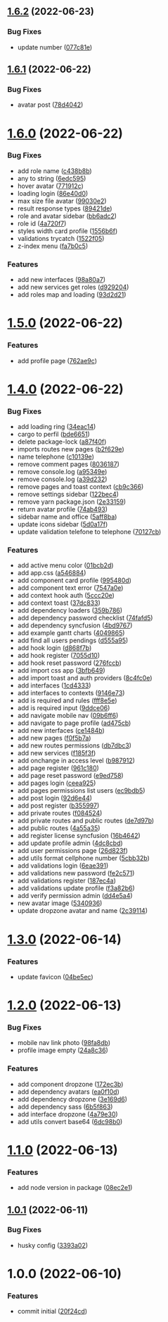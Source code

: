 ## [1.6.2](https://github.com/iksolution/origem-ppm-ui/compare/v1.6.1...v1.6.2) (2022-06-23)


### Bug Fixes

* update number ([077c81e](https://github.com/iksolution/origem-ppm-ui/commit/077c81e838bad97f7db5bef1a2a6d78634863547))

## [1.6.1](https://github.com/iksolution/origem-ppm-ui/compare/v1.6.0...v1.6.1) (2022-06-22)


### Bug Fixes

* avatar post ([78d4042](https://github.com/iksolution/origem-ppm-ui/commit/78d40424280de6de726f01353faeb1080e4f14fe))

# [1.6.0](https://github.com/iksolution/origem-ppm-ui/compare/v1.5.0...v1.6.0) (2022-06-22)


### Bug Fixes

* add role name ([c438b8b](https://github.com/iksolution/origem-ppm-ui/commit/c438b8b257ec2deb51d09086f3ebe15b35ab6ae9))
* any to string ([6edc595](https://github.com/iksolution/origem-ppm-ui/commit/6edc5957a2af273804b01655e3de1be089093a49))
* hover avatar ([771912c](https://github.com/iksolution/origem-ppm-ui/commit/771912c6fd403dda84a25d57b1355cb6383972ce))
* loading login ([86e40d0](https://github.com/iksolution/origem-ppm-ui/commit/86e40d0972e3d8de51c3b7f2f8b148a0125353b1))
* max size file avatar ([99030e2](https://github.com/iksolution/origem-ppm-ui/commit/99030e278a6f41ef4860d30f8291ad28cef0545f))
* result response types ([89421de](https://github.com/iksolution/origem-ppm-ui/commit/89421de9526853f799a13b8f6d1c9e49729ab369))
* role and avatar sidebar ([bb6adc2](https://github.com/iksolution/origem-ppm-ui/commit/bb6adc21db133b69b08671aa43fd7c62427e3abf))
* role id ([4a720f7](https://github.com/iksolution/origem-ppm-ui/commit/4a720f7959d5f3b2f25fdd0ee6cb0eaf33f5564d))
* styles width card profile ([1556b6f](https://github.com/iksolution/origem-ppm-ui/commit/1556b6f68c56f8c115198656324eda2ceef8c0c4))
* validations trycatch ([1522f05](https://github.com/iksolution/origem-ppm-ui/commit/1522f0555780411bf4fa56076992d714dc0721df))
* z-index menu ([fa7b0c5](https://github.com/iksolution/origem-ppm-ui/commit/fa7b0c52421075809e23e342c23fdf256b251e87))


### Features

* add new interfaces ([98a80a7](https://github.com/iksolution/origem-ppm-ui/commit/98a80a7d97dea05f73fd350f827ad380b700b6d2))
* add new services get roles ([d929204](https://github.com/iksolution/origem-ppm-ui/commit/d929204eb45dc49e444564d9340507434a5063cd))
* add roles map and loading ([93d2d21](https://github.com/iksolution/origem-ppm-ui/commit/93d2d21a380bf85bae5b6b5ecccc21f94e506e5e))

# [1.5.0](https://github.com/iksolution/origem-ppm-ui/compare/v1.4.0...v1.5.0) (2022-06-22)


### Features

* add profile page ([762ae9c](https://github.com/iksolution/origem-ppm-ui/commit/762ae9c4da1d0a22ab360e9f01020c6450861a7d))

# [1.4.0](https://github.com/iksolution/origem-ppm-ui/compare/v1.3.0...v1.4.0) (2022-06-22)


### Bug Fixes

* add loading ring ([34eac14](https://github.com/iksolution/origem-ppm-ui/commit/34eac142cbd5f71b1ac5e35cb65caa9a193f7d93))
* cargo to perfil ([bde6651](https://github.com/iksolution/origem-ppm-ui/commit/bde6651af6cde4f63108f33f9ff0a5e268b386f6))
* delete package-lock ([a87f40f](https://github.com/iksolution/origem-ppm-ui/commit/a87f40f8ebaff5db547e0b889bf0954c7d99c1a1))
* imports routes new pages ([b2f629e](https://github.com/iksolution/origem-ppm-ui/commit/b2f629ea7c639242398eba9c32032a14307d26e5))
* name telephone ([c10139e](https://github.com/iksolution/origem-ppm-ui/commit/c10139e134da1fd13e354f0b741ad70af87c5b0e))
* remove comment pages ([8036187](https://github.com/iksolution/origem-ppm-ui/commit/8036187a458e7cfeea4bf5afde6477fdb3f2edab))
* remove console.log ([a95349e](https://github.com/iksolution/origem-ppm-ui/commit/a95349e28a89b85ae6ea85b3d0ff6fda946eb921))
* remove console.log ([a39d232](https://github.com/iksolution/origem-ppm-ui/commit/a39d23280d362f7295e3fe72115c37b65761a633))
* remove pages and toast context ([cb9c366](https://github.com/iksolution/origem-ppm-ui/commit/cb9c3664449e0395603a04f96bad8ab1ed4fa752))
* remove settings sidebar ([122bec4](https://github.com/iksolution/origem-ppm-ui/commit/122bec4faf68bc68193a2896feefdad3c4961317))
* remove yarn package.json ([2e33159](https://github.com/iksolution/origem-ppm-ui/commit/2e33159d7139fe648c38c481f3fdf5bec01aeba6))
* return avatar profile ([74ab493](https://github.com/iksolution/origem-ppm-ui/commit/74ab493aca8024e1f17b54d3319c7b184c047d4d))
* sidebar name and office ([5aff8ba](https://github.com/iksolution/origem-ppm-ui/commit/5aff8ba2cd2816edd54af29bfabec8a552e59b44))
* update icons sidebar ([5d0a17f](https://github.com/iksolution/origem-ppm-ui/commit/5d0a17f0d5bf336184accd64ab307983fb2c0c13))
* update validation telefone to telephone ([70127cb](https://github.com/iksolution/origem-ppm-ui/commit/70127cb27849d405164dc68309b3c7314dc5c2d7))


### Features

* add active menu color ([01bcb2d](https://github.com/iksolution/origem-ppm-ui/commit/01bcb2dad217f51f8534dc40984d4c4129cda9d3))
* add app.css ([a546884](https://github.com/iksolution/origem-ppm-ui/commit/a546884626da7fe503a93fe8f21df5e99988778b))
* add component card profile ([995480d](https://github.com/iksolution/origem-ppm-ui/commit/995480db58ecf104f43639e13ee7227d7ff1ca41))
* add component text error ([7547a0e](https://github.com/iksolution/origem-ppm-ui/commit/7547a0e52b6d56800a5916dee8183f17d13cd421))
* add context hook auth ([5ccc20e](https://github.com/iksolution/origem-ppm-ui/commit/5ccc20ebabe9672f1626c6676046cf3b7a13bc13))
* add context toast ([37dc833](https://github.com/iksolution/origem-ppm-ui/commit/37dc8337f8865e658b5e89dd5a18022a9832ed70))
* add dependency loaders ([359b786](https://github.com/iksolution/origem-ppm-ui/commit/359b786bace16ae94c2416087f6013a6a08b8240))
* add dependency password checklist ([74fafd5](https://github.com/iksolution/origem-ppm-ui/commit/74fafd5ceb7f9d3260020b6382bf38046ed9e6d6))
* add dependency syncfusion ([4bd9767](https://github.com/iksolution/origem-ppm-ui/commit/4bd9767a41f0b2d75abf64bd60ae93b762753701))
* add example gantt charts ([4049865](https://github.com/iksolution/origem-ppm-ui/commit/4049865eebb60a3632b2e73788d4da3cb698a91f))
* add find all users pendings ([d555a95](https://github.com/iksolution/origem-ppm-ui/commit/d555a956f9e361c2b62756aae436ea06a33cb4cc))
* add hook login ([d868f7b](https://github.com/iksolution/origem-ppm-ui/commit/d868f7b716dabd156b37dabd7fb503910bcd70a2))
* add hook register ([7055d10](https://github.com/iksolution/origem-ppm-ui/commit/7055d10219d6f08977b254dc36904d80cbd0f0b0))
* add hook reset password ([276fccb](https://github.com/iksolution/origem-ppm-ui/commit/276fccbd022132cac26354f9660606e4f3817476))
* add import css app ([3bfb649](https://github.com/iksolution/origem-ppm-ui/commit/3bfb6490f874a48b45ef8604925e7cc15765d635))
* add import toast and auth providers ([8c4fc0e](https://github.com/iksolution/origem-ppm-ui/commit/8c4fc0efb634b94733a29833abc4199c855e4399))
* add interfaces ([1cd4333](https://github.com/iksolution/origem-ppm-ui/commit/1cd43339950030748e0bb458d7ae505ff76ad932))
* add interfaces to contexts ([9146e73](https://github.com/iksolution/origem-ppm-ui/commit/9146e732e653c820f98f1271b2509f7451f5a0d0))
* add is required and rules ([fff8e5e](https://github.com/iksolution/origem-ppm-ui/commit/fff8e5ee0c208f31a5d618712dd2922ef13ee067))
* add is required input ([9ddce06](https://github.com/iksolution/origem-ppm-ui/commit/9ddce06ad29a9f829d5f87a453bbf51bf0fbc747))
* add navigate mobile nav ([09b6ff6](https://github.com/iksolution/origem-ppm-ui/commit/09b6ff6a3e8cab8dc8dce32b693d78be34da8530))
* add navigate to page profile ([ad475cb](https://github.com/iksolution/origem-ppm-ui/commit/ad475cb7bc6c00ee931082093f69c383f4731262))
* add new interfaces ([ce1484b](https://github.com/iksolution/origem-ppm-ui/commit/ce1484bc58c956b1fea53746a6ac3134211e3d66))
* add new pages ([f0f5b7a](https://github.com/iksolution/origem-ppm-ui/commit/f0f5b7a9d14c3f0a793b139723dd44132a8029c2))
* add new routes permissions ([db7dbc3](https://github.com/iksolution/origem-ppm-ui/commit/db7dbc3ef305ca916f681ea8d6a7ae4e76d4ece0))
* add new services ([f185f3f](https://github.com/iksolution/origem-ppm-ui/commit/f185f3f43b691aed94d82c099dcb0625ee1672f2))
* add onchange in access level ([b987912](https://github.com/iksolution/origem-ppm-ui/commit/b987912d1a55619070aff686de9cb4305e38d8fd))
* add page register ([961c180](https://github.com/iksolution/origem-ppm-ui/commit/961c180808a96ec4bd423a8021ad0da0b24b0073))
* add page reset password ([e9ed758](https://github.com/iksolution/origem-ppm-ui/commit/e9ed7587af9f8226098eae3b4cb12798ba462f50))
* add pages login ([ceea925](https://github.com/iksolution/origem-ppm-ui/commit/ceea92547fe598de046641ec1c5fa80837c09643))
* add pages permissions list users ([ec9bdb5](https://github.com/iksolution/origem-ppm-ui/commit/ec9bdb51a76df58444a11599a50769aad0ec3fe9))
* add post login ([92d6e44](https://github.com/iksolution/origem-ppm-ui/commit/92d6e4425485ede03f76f3f0d42e366ad07c3212))
* add post register ([b355997](https://github.com/iksolution/origem-ppm-ui/commit/b355997f9599ed2d71c08b6f7974b08d7b946064))
* add private routes ([f084524](https://github.com/iksolution/origem-ppm-ui/commit/f0845249e1eaab5c5e0ecde47a4037c7be01621a))
* add private routes and public routes ([de7d97b](https://github.com/iksolution/origem-ppm-ui/commit/de7d97bf270a96d5997d2543ac5efb118496407d))
* add public routes ([4a55a35](https://github.com/iksolution/origem-ppm-ui/commit/4a55a353fceec93c5c6400a0c7506fa35c65e6da))
* add register license syncfusion ([16b4642](https://github.com/iksolution/origem-ppm-ui/commit/16b46421676970f7a72a73997b4efcdf4cc3924a))
* add update profile admin ([4dc8cbd](https://github.com/iksolution/origem-ppm-ui/commit/4dc8cbd4d3e9df33c527f4acf1049a6b9aec1f88))
* add user permissions page ([26d823f](https://github.com/iksolution/origem-ppm-ui/commit/26d823f27c3af336bceee4813f311044e81daa3f))
* add utils format cellphone number ([5cbb32b](https://github.com/iksolution/origem-ppm-ui/commit/5cbb32ba5a55e97e2f611f39208fa9d07a3c9198))
* add validations login ([6eae391](https://github.com/iksolution/origem-ppm-ui/commit/6eae3910ce4b5c0b4a88ec1b54db68c8534df197))
* add validations new password ([fe2c571](https://github.com/iksolution/origem-ppm-ui/commit/fe2c57192b0eec3802ff1e11e2a8777cc37158a6))
* add validations register ([187ec4a](https://github.com/iksolution/origem-ppm-ui/commit/187ec4ac6424d36aec2350f31b70bb0a2d57175d))
* add validations update profile ([f3a82b6](https://github.com/iksolution/origem-ppm-ui/commit/f3a82b6df88c51409d26cfc3ea675191bea0485e))
* add verify permission admin ([dd4e5a4](https://github.com/iksolution/origem-ppm-ui/commit/dd4e5a43bc97651b5df45763d06ee2257af1c6fc))
* new avatar image ([5340936](https://github.com/iksolution/origem-ppm-ui/commit/5340936b7e09fb107059fed9760b9aa67fbc9c9d))
* update dropzone avatar and name ([2c39114](https://github.com/iksolution/origem-ppm-ui/commit/2c39114d9dd6ee963bd888766def80ba38f4dba5))

# [1.3.0](https://github.com/iksolution/origem-ppm-ui/compare/v1.2.0...v1.3.0) (2022-06-14)


### Features

* update favicon ([04be5ec](https://github.com/iksolution/origem-ppm-ui/commit/04be5ecfaac128853d1a41c330622558b6541b40))

# [1.2.0](https://github.com/iksolution/origem-ppm-ui/compare/v1.1.0...v1.2.0) (2022-06-13)


### Bug Fixes

* mobile nav link photo ([98fa8db](https://github.com/iksolution/origem-ppm-ui/commit/98fa8db8328c07d0af5e37bd68dd1b23ba6d4990))
* profile image empty ([24a8c36](https://github.com/iksolution/origem-ppm-ui/commit/24a8c36b1b9797d922c56cfedb7240aa692d0ca5))


### Features

* add component dropzone ([172ec3b](https://github.com/iksolution/origem-ppm-ui/commit/172ec3b508e1c97c204a65167b2f0acf9d8f446f))
* add dependency avatars ([ea0f10d](https://github.com/iksolution/origem-ppm-ui/commit/ea0f10d668b898fed40f1428cbfc18b135289de2))
* add dependency dropzone ([3e169d6](https://github.com/iksolution/origem-ppm-ui/commit/3e169d63ed7e0d4adc619ccaed96dbe44c4987ac))
* add dependency sass ([6b5f863](https://github.com/iksolution/origem-ppm-ui/commit/6b5f863548695b1712635f9aff6b9f41af138e8c))
* add interface dropzone ([4a79e30](https://github.com/iksolution/origem-ppm-ui/commit/4a79e30feae609c304a125c1b911d853f4eff18f))
* add utils convert base64 ([6dc98b0](https://github.com/iksolution/origem-ppm-ui/commit/6dc98b09de4626bf795247e7400ff2f62323a5ed))

# [1.1.0](https://github.com/iksolution/origem-ppm-ui/compare/v1.0.1...v1.1.0) (2022-06-13)


### Features

* add node version in package ([08ec2e1](https://github.com/iksolution/origem-ppm-ui/commit/08ec2e180f1325b8875bb561a7bd8aff7ad8e684))

## [1.0.1](https://github.com/iksolution/origem-ppm-ui/compare/v1.0.0...v1.0.1) (2022-06-11)


### Bug Fixes

* husky config ([3393a02](https://github.com/iksolution/origem-ppm-ui/commit/3393a02a18a49458b056adfff65b29fef6fb45f9))

# 1.0.0 (2022-06-10)


### Features

* commit initial ([20f24cd](https://github.com/iksolution/origem-ppm-ui/commit/20f24cdc79aafddaac536e8872257f7c94c7a592))
